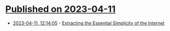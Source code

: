 # [Published on 2023-04-11](index.md)

* [2023-04-11, 12:14:05](https://lobste.rs/s/311bcq/extracting_essential_simplicity) - [Extracting the Essential Simplicity of the Internet](https://cacm.acm.org/magazines/2023/2/268956-extracting-the-essential-simplicity-of-the-internet/fulltext)
